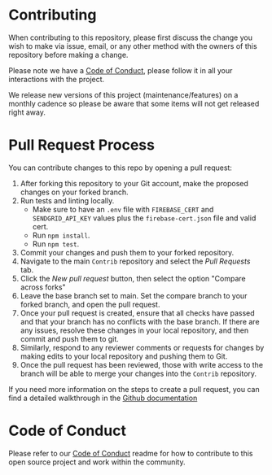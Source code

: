 # Contributing

When contributing to this repository, please first discuss the change you wish to make via issue, email, or any other method with the owners of this repository before making a change.

Please note we have a [Code of Conduct](CODE_OF_CONDUCT.md), please follow it in all your interactions with the project.

We release new versions of this project (maintenance/features) on a monthly cadence so please be aware that some items will not get released right away.

# Pull Request Process

You can contribute changes to this repo by opening a pull request:

1. After forking this repository to your Git account, make the proposed changes on your forked branch.
2. Run tests and linting locally.
   - Make sure to have an `.env` file with `FIREBASE_CERT` and `SENDGRID_API_KEY` values plus the `firebase-cert.json` file and valid cert.
   - Run `npm install`.
   - Run `npm test`.
3. Commit your changes and push them to your forked repository.
4. Navigate to the main `Contrib` repository and select the _Pull Requests_ tab.
5. Click the _New pull request_ button, then select the option "Compare across forks"
6. Leave the base branch set to main. Set the compare branch to your forked branch, and open the pull request.
7. Once your pull request is created, ensure that all checks have passed and that your branch has no conflicts with the base branch. If there are any issues, resolve these changes in your local repository, and then commit and push them to git.
8. Similarly, respond to any reviewer comments or requests for changes by making edits to your local repository and pushing them to Git.
9. Once the pull request has been reviewed, those with write access to the branch will be able to merge your changes into the `Contrib` repository.

If you need more information on the steps to create a pull request, you can find a detailed walkthrough in the [Github documentation](https://docs.github.com/en/pull-requests/collaborating-with-pull-requests/proposing-changes-to-your-work-with-pull-requests/creating-a-pull-request-from-a-fork)

# Code of Conduct

Please refer to our [Code of Conduct](CODE_OF_CONDUCT.md) readme for how to contribute to this open source project and work within the community.
